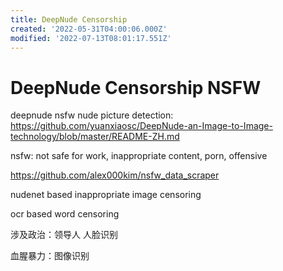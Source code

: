 ```yaml
---
title: DeepNude Censorship
created: '2022-05-31T04:00:06.000Z'
modified: '2022-07-13T08:01:17.551Z'
---
```


# DeepNude Censorship NSFW

deepnude nsfw nude picture detection:
https://github.com/yuanxiaosc/DeepNude-an-Image-to-Image-technology/blob/master/README-ZH.md

nsfw: not safe for work, inappropriate content, porn, offensive

https://github.com/alex000kim/nsfw_data_scraper

nudenet based inappropriate image censoring

ocr based word censoring

涉及政治：领导人 人脸识别

血腥暴力：图像识别

